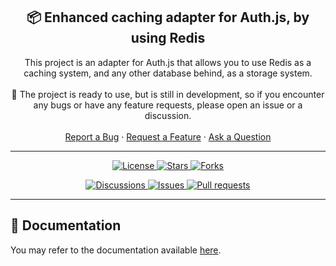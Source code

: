 <h2 align="center">📦 Enhanced caching adapter for Auth.js, by using Redis</h2>

<div align="center">
    This project is an adapter for Auth.js that allows you to use Redis as a caching system, and any other database behind, as a storage system.
</div>
<br>
<div align="center">🚦 The project is ready to use, but is still in development, so if you encounter any bugs or have any feature requests, please open an issue or a discussion.</div>
<br>

<div align="center">
  <a href="https://github.com/boul2gom/adapter-redis-cache/issues/new?assignees=&labels=bug&template=BUG_REPORT.md&title=bug%3A+">Report a Bug</a>
  ·
  <a href="https://github.com/boul2gom/adapter-redis-cache/discussions/new?assignees=&labels=enhancement&title=feat%3A+">Request a Feature</a>
  ·
  <a href="https://github.com/boul2gom/adapter-redis-cache/discussions/new?assignees=&labels=help%20wanted&title=ask%3A+">Ask a Question</a>
</div>

---

<p align="center">
  <a href="https://github.com/boul2gom/adapter-redis-cache/blob/develop/LICENSE.md">
    <img src="https://img.shields.io/github/license/boul2gom/adapter-redis-cache?label=License&logo=Github" alt="License">
  </a>
  <a href="https://github.com/boul2gom/adapter-redis-cache/stargazers">
    <img src="https://img.shields.io/github/stars/boul2gom/adapter-redis-cache?label=Stars&logo=Github" alt="Stars">
  </a>
  <a href="https://github.com/boul2gom/adapter-redis-cache/fork">
    <img src="https://img.shields.io/github/forks/boul2gom/adapter-redis-cache?label=Forks&logo=Github" alt="Forks">
  </a>
</p>
<p align="center">
  <a href="https://github.com/boul2gom/adapter-redis-cache/discussions">
    <img src="https://img.shields.io/github/discussions/boul2gom/adapter-redis-cache?label=Discussions&logo=Github" alt="Discussions">
  </a>
  <a href="https://github.com/boul2gom/adapter-redis-cache/issues">
    <img src="https://img.shields.io/github/issues-raw/boul2gom/adapter-redis-cache?label=Issues&logo=Github" alt="Issues">
  </a>
  <a href="https://github.com/boul2gom/adapter-redis-cache/pulls">
    <img src="https://img.shields.io/github/issues-pr-raw/boul2gom/adapter-redis-cache?label=Pull requests&logo=Github" alt="Pull requests">
  </a>
</p>

---

## 📖 Documentation

You may refer to the documentation available [here](https://authjs.dev/getting-started/adapters/).